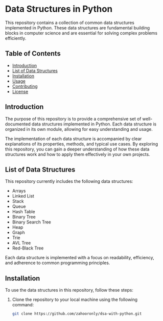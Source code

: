 # Data Structures in Python

This repository contains a collection of common data structures implemented in Python. These data structures are fundamental building blocks in computer science and are essential for solving complex problems efficiently.

## Table of Contents

- [Introduction](#introduction)
- [List of Data Structures](#list-of-data-structures)
- [Installation](#installation)
- [Usage](#usage)
- [Contributing](#contributing)
- [License](#license)

## Introduction

The purpose of this repository is to provide a comprehensive set of well-documented data structures implemented in Python. Each data structure is organized in its own module, allowing for easy understanding and usage.

The implementation of each data structure is accompanied by clear explanations of its properties, methods, and typical use cases. By exploring this repository, you can gain a deeper understanding of how these data structures work and how to apply them effectively in your own projects.

## List of Data Structures

This repository currently includes the following data structures:

- Arrays
- Linked List
- Stack
- Queue
- Hash Table
- Binary Tree
- Binary Search Tree
- Heap
- Graph
- Trie
- AVL Tree
- Red-Black Tree

Each data structure is implemented with a focus on readability, efficiency, and adherence to common programming principles.

## Installation

To use the data structures in this repository, follow these steps:

1. Clone the repository to your local machine using the following command:

   ```bash
   git clone https://github.com/zahooronly/dsa-with-python.git
   ```
